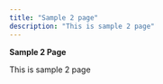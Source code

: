 ```yaml
---
title: "Sample 2 page"
description: "This is sample 2 page"
---
```

**Sample 2 Page**

This is sample 2 page

